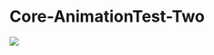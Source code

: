 # Core-AnimationTest-Two

<img src ="http://images2015.cnblogs.com/blog/471463/201602/471463-20160219165754269-1846328194.gif">

